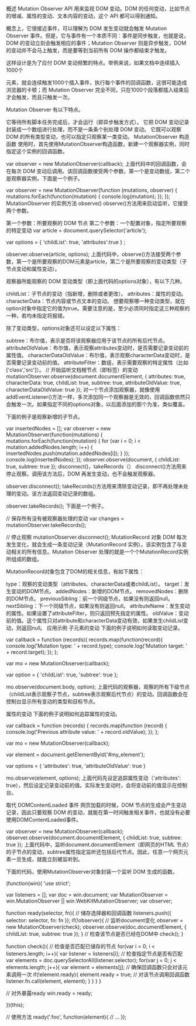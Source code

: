 概述
Mutation Observer API 用来监视 DOM 变动。DOM 的任何变动，比如节点的增减、属性的变动、文本内容的变动，这个 API 都可以得到通知。

概念上，它很接近事件，可以理解为 DOM 发生变动就会触发 Mutation Observer 事件。但是，它与事件有一个本质不同：事件是同步触发，也就是说，DOM 的变动立刻会触发相应的事件；Mutation Observer 则是异步触发，DOM 的变动并不会马上触发，而是要等到当前所有 DOM 操作都结束才触发。

这样设计是为了应付 DOM 变动频繁的特点。举例来说，如果文档中连续插入1000个<p>元素，就会连续触发1000个插入事件，执行每个事件的回调函数，这很可能造成浏览器的卡顿；而 Mutation Observer 完全不同，只在1000个段落都插入结束后才会触发，而且只触发一次。

Mutation Observer 有以下特点。

它等待所有脚本任务完成后，才会运行（即异步触发方式）。
它把 DOM 变动记录封装成一个数组进行处理，而不是一条条个别处理 DOM 变动。
它既可以观察 DOM 的所有类型变动，也可以指定只观察某一类变动。
MutationObserver 构造函数
使用时，首先使用MutationObserver构造函数，新建一个观察器实例，同时指定这个实例的回调函数。

var observer = new MutationObserver(callback);
上面代码中的回调函数，会在每次 DOM 变动后调用。该回调函数接受两个参数，第一个是变动数组，第二个是观察器实例，下面是一个例子。

var observer = new MutationObserver(function (mutations, observer) {
  mutations.forEach(function(mutation) {
    console.log(mutation);
  });
});
MutationObserver 的实例方法
observe()
observe()方法用来启动监听，它接受两个参数。

第一个参数：所要观察的 DOM 节点
第二个参数：一个配置对象，指定所要观察的特定变动
var article = document.querySelector('article');

var  options = {
  'childList': true,
  'attributes':true
} ;

observer.observe(article, options);
上面代码中，observe()方法接受两个参数，第一个是所要观察的DOM元素是article，第二个是所要观察的变动类型（子节点变动和属性变动）。

观察器所能观察的 DOM 变动类型（即上面代码的options对象），有以下几种。

childList：子节点的变动（指新增，删除或者更改）。
attributes：属性的变动。
characterData：节点内容或节点文本的变动。
想要观察哪一种变动类型，就在option对象中指定它的值为true。需要注意的是，至少必须同时指定这三种观察的一种，若均未指定将报错。

除了变动类型，options对象还可以设定以下属性：

subtree：布尔值，表示是否将该观察器应用于该节点的所有后代节点。
attributeOldValue：布尔值，表示观察attributes变动时，是否需要记录变动前的属性值。
characterDataOldValue：布尔值，表示观察characterData变动时，是否需要记录变动前的值。
attributeFilter：数组，表示需要观察的特定属性（比如['class','src']）。
// 开始监听文档根节点（即<html>标签）的变动
mutationObserver.observe(document.documentElement, {
  attributes: true,
  characterData: true,
  childList: true,
  subtree: true,
  attributeOldValue: true,
  characterDataOldValue: true
});
对一个节点添加观察器，就像使用addEventListener()方法一样，多次添加同一个观察器是无效的，回调函数依然只会触发一次。如果指定不同的options对象，以后面添加的那个为准，类似覆盖。

下面的例子是观察新增的子节点。

var insertedNodes = [];
var observer = new MutationObserver(function(mutations) {
  mutations.forEach(function(mutation) {
    for (var i = 0; i < mutation.addedNodes.length; i++) {
      insertedNodes.push(mutation.addedNodes[i]);
    }
  });
  console.log(insertedNodes);
});
observer.observe(document, { childList: true, subtree: true });
disconnect()，takeRecords（）
disconnect()方法用来停止观察。调用该方法后，DOM 再发生变动，也不会触发观察器。

observer.disconnect();
takeRecords()方法用来清除变动记录，即不再处理未处理的变动。该方法返回变动记录的数组。

observer.takeRecords();
下面是一个例子。

// 保存所有没有被观察器处理的变动
var changes = mutationObserver.takeRecords();

// 停止观察
mutationObserver.disconnect();
MutationRecord 对象
DOM 每次发生变化，就会生成一条变动记录（MutationRecord 实例）。该实例包含了与变动相关的所有信息。Mutation Observer 处理的就是一个个MutationRecord实例所组成的数组。

MutationRecord对象包含了DOM的相关信息，有如下属性：

type：观察的变动类型（attributes、characterData或者childList）。
target：发生变动的DOM节点。
addedNodes：新增的DOM节点。
removedNodes：删除的DOM节点。
previousSibling：前一个同级节点，如果没有则返回null。
nextSibling：下一个同级节点，如果没有则返回null。
attributeName：发生变动的属性。如果设置了attributeFilter，则只返回预先指定的属性。
oldValue：变动前的值。这个属性只对attribute和characterData变动有效，如果发生childList变动，则返回null。
应用示例
子元素的变动
下面的例子说明如何读取变动记录。

var callback = function (records){
  records.map(function(record){
    console.log('Mutation type: ' + record.type);
    console.log('Mutation target: ' + record.target);
  });
};

var mo = new MutationObserver(callback);

var option = {
  'childList': true,
  'subtree': true
};

mo.observe(document.body, option);
上面代码的观察器，观察<body>的所有下级节点（childList表示观察子节点，subtree表示观察后代节点）的变动。回调函数会在控制台显示所有变动的类型和目标节点。

属性的变动
下面的例子说明如何追踪属性的变动。

var callback = function (records) {
  records.map(function (record) {
    console.log('Previous attribute value: ' + record.oldValue);
  });
};

var mo = new MutationObserver(callback);

var element = document.getElementById('#my_element');

var options = {
  'attributes': true,
  'attributeOldValue': true
}

mo.observe(element, options);
上面代码先设定追踪属性变动（'attributes': true），然后设定记录变动前的值。实际发生变动时，会将变动前的值显示在控制台。

取代 DOMContentLoaded 事件
网页加载的时候，DOM 节点的生成会产生变动记录，因此只要观察 DOM 的变动，就能在第一时间触发相关事件，也就没有必要使用DOMContentLoaded事件。

var observer = new MutationObserver(callback);
observer.observe(document.documentElement, {
  childList: true,
  subtree: true
});
上面代码中，监听document.documentElement（即网页的<html>HTML 节点）的子节点的变动，subtree属性指定监听还包括后代节点。因此，任意一个网页元素一旦生成，就能立刻被监听到。

下面的代码，使用MutationObserver对象封装一个监听 DOM 生成的函数。

(function(win){
  'use strict';

  var listeners = [];
  var doc = win.document;
  var MutationObserver = win.MutationObserver || win.WebKitMutationObserver;
  var observer;

  function ready(selector, fn){
    // 储存选择器和回调函数
    listeners.push({
      selector: selector,
      fn: fn
    });
    if(!observer){
      // 监听document变化
      observer = new MutationObserver(check);
      observer.observe(doc.documentElement, {
        childList: true,
        subtree: true
      });
    }
    // 检查该节点是否已经在DOM中
    check();
  }

  function check(){
  // 检查是否匹配已储存的节点
    for(var i = 0; i < listeners.length; i++){
      var listener = listeners[i];
      // 检查指定节点是否有匹配
      var elements = doc.querySelectorAll(listener.selector);
      for(var j = 0; j < elements.length; j++){
        var element = elements[j];
        // 确保回调函数只会对该元素调用一次
        if(!element.ready){
          element.ready = true;
          // 对该节点调用回调函数
          listener.fn.call(element, element);
        }
      }
    }
  }

  // 对外暴露ready
  win.ready = ready;

})(this);

// 使用方法
ready('.foo', function(element){
  // ...
});